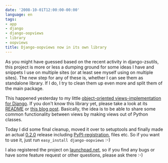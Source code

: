```yaml
---
date: '2008-10-01T12:00:00-00:00'
language: en
tags:
- app
- django
- django-oopviews
- library
- oopviews
title: Django-oopviews now in its own library
---
```



As you might have guessed based on the recent activity in django-zsutils, this project is more or less a dumping ground for some ideas I have and snippets I use on multiple sites (or at least see myself using on multiple sites). The new step for any of these is, whether I can see them as standalone library. If I do, I try to clean them up even more and split them of the main package. 

This happened yesterday to my little [object-oriented views-implementation for Django](http://github.com/zerok/django-oopviews/). If you don't know this library yet, please take a look at its [README](http://github.com/zerok/django-oopviews/tree/master/README.rst) or [this blog post](http://zerokspot.com/weblog/e/1037/). Basically, the idea is to be able to share some common functionality between views by making views out of Python classes.

Today I did some final cleanup, moved it over to setuptools and finally made an actual [0.2.0](http://pypi.python.org/pypi/django-oopviews/0.2.0) release including [PyPI-registration](http://pypi.python.org/pypi/django-oopviews/), files etc. So if you want to use it, just run `easy_install django-oopviews` :-) 

I also registered the project on [launchpad.net](https://launchpad.net/django-oopviews), so if you find any bugs or have some feature request or other questions, please ask there :-)

